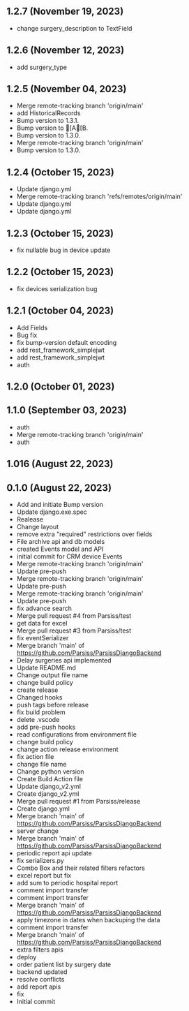 ## 1.2.7 (November 19, 2023)
  - change surgery_description to TextField

## 1.2.6 (November 12, 2023)
  - add surgery_type

## 1.2.5 (November 04, 2023)
  - Merge remote-tracking branch 'origin/main'
  - add HistoricalRecords
  - Bump version to 1.3.1.
  - Bump version to [A[B.
  - Bump version to 1.3.0.
  - Merge remote-tracking branch 'origin/main'
  - Bump version to 1.3.0.

## 1.2.4 (October 15, 2023)
  - Update django.yml
  - Merge remote-tracking branch 'refs/remotes/origin/main'
  - Update django.yml
  - Update django.yml

## 1.2.3 (October 15, 2023)
  - fix nullable bug in device update

## 1.2.2 (October 15, 2023)
  - fix devices serialization bug

## 1.2.1 (October 04, 2023)
  - Add Fields
  - Bug fix
  - fix bump-version default encoding
  - add rest_framework_simplejwt
  - add rest_framework_simplejwt
  - auth

## 1.2.0 (October 01, 2023)


## 1.1.0 (September 03, 2023)
  - auth
  - Merge remote-tracking branch 'origin/main'
  - auth

## 1.016 (August 22, 2023)


## 0.1.0 (August 22, 2023)
  - Add and initiate Bump version
  - Update django.exe.spec
  - Realease
  - Change layout
  - remove extra "required" restrictions over fields
  - File archive api and db models
  - created Events model and API
  - initial commit for CRM device Events
  - Merge remote-tracking branch 'origin/main'
  - Update pre-push
  - Merge remote-tracking branch 'origin/main'
  - Update pre-push
  - Merge remote-tracking branch 'origin/main'
  - Update pre-push
  - fix advance search
  - Merge pull request #4 from Parsiss/test
  - get data for excel
  - Merge pull request #3 from Parsiss/test
  - fix eventSerializer
  - Merge branch 'main' of https://github.com/Parsiss/ParsissDjangoBackend
  - Delay surgeries api implemented
  - Update README.md
  - Change output file name
  - change build policy
  - create release
  - Changed hooks
  - push tags before release
  - fix build problem
  - delete .vscode
  - add pre-push hooks
  - read configurations from environment file
  - change build policy
  - change action release environment
  - fix action file
  - change file name
  - Change python version
  - Create Build Action file
  - Update django_v2.yml
  - Create django_v2.yml
  - Merge pull request #1 from Parsiss/release
  - Create django.yml
  - Merge branch 'main' of https://github.com/Parsiss/ParsissDjangoBackend
  - server change
  - Merge branch 'main' of https://github.com/Parsiss/ParsissDjangoBackend
  - periodic report api update
  - fix serializers.py
  - Combo Box and their related filters refactors
  - excel report but fix
  - add sum to periodic hospital report
  - comment import transfer
  - comment import transfer
  - Merge branch 'main' of https://github.com/Parsiss/ParsissDjangoBackend
  - apply timezone in dates when backuping the data
  - comment import transfer
  - Merge branch 'main' of https://github.com/Parsiss/ParsissDjangoBackend
  - extra filters apis
  - deploy
  - order patient list by surgery date
  - backend updated
  - resolve conflicts
  - add report apis
  - fix
  - Initial commit

